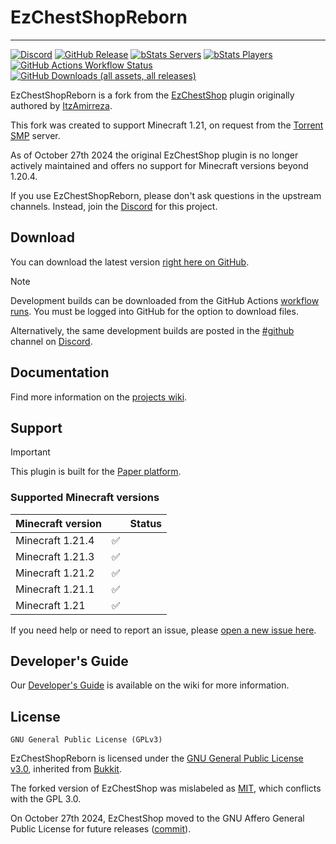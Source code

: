 # EzChestShopReborn

---

[![Discord](https://img.shields.io/discord/1302627666007953559?label=Discord&color=blue)](https://discord.gg/invite/gjV6BgKxFV)
[![GitHub Release](https://img.shields.io/github/v/release/nouish/EzChestShop?label=version)](https://github.com/nouish/EzChestShop/releases/latest)
[![bStats Servers](https://img.shields.io/bstats/servers/23732)](https://bstats.org/plugin/bukkit/EzChestShopReborn/23732)
[![bStats Players](https://img.shields.io/bstats/players/23732)](https://bstats.org/plugin/bukkit/EzChestShopReborn/23732)
[![GitHub Actions Workflow Status](https://img.shields.io/github/actions/workflow/status/nouish/EzChestShop/main.yml)](https://github.com/nouish/EzChestShop/actions/workflows/main.yml)
[![GitHub Downloads (all assets, all releases)](https://img.shields.io/github/downloads/nouish/EzChestShop/total)](https://github.com/nouish/EzChestShop/releases/latest)

EzChestShopReborn is a fork from the [EzChestShop](https://github.com/ItzAmirreza/EzChestShop) plugin originally authored by [ItzAmirreza](https://github.com/ItzAmirreza).

This fork was created to support Minecraft 1.21, on request from the [Torrent SMP](https://www.torrentsmp.com/) server.

As of October 27th 2024 the original EzChestShop plugin is no longer actively maintained and offers no support for Minecraft versions beyond 1.20.4.

If you use EzChestShopReborn, please don't ask questions in the upstream channels. Instead, join the [Discord](https://discord.gg/invite/gjV6BgKxFV) for this project.

## Download

You can download the latest version [right here on GitHub](https://github.com/nouish/EzChestShop/releases/latest).

> [!NOTE]
> Development builds can be downloaded from the GitHub Actions [workflow runs](https://github.com/nouish/EzChestShop/actions/workflows/main.yml). You must be logged into GitHub for the option to download files.
>
> Alternatively, the same development builds are posted in the [#github](https://discord.com/channels/1302627666007953559/1302628077729218650) channel on [Discord](https://discord.gg/invite/gjV6BgKxFV).

## Documentation

Find more information on the [projects wiki](https://github.com/nouish/EzChestShop/wiki).

## Support

> [!IMPORTANT]
> This plugin is built for the [Paper platform](https://papermc.io/).

### Supported Minecraft versions

| Minecraft version |   | Status |
|-------------------|---|--------|
| Minecraft 1.21.4  | ✅ |        |
| Minecraft 1.21.3  | ✅ |        |
| Minecraft 1.21.2  | ✅ |        |
| Minecraft 1.21.1  | ✅ |        |
| Minecraft 1.21    | ✅ |        |

If you need help or need to report an issue, please [open a new issue here](https://github.com/nouish/EzChestShop/issues/new/choose).

## Developer's Guide

Our [Developer's Guide](https://github.com/nouish/EzChestShop/wiki/Developers-Guide) is available on the wiki for more information.

## License

```text
GNU General Public License (GPLv3)
```

EzChestShopReborn is licensed under the [GNU General Public License v3.0](https://www.gnu.org/licenses/gpl-3.0.en.html), inherited from [Bukkit](https://hub.spigotmc.org/stash/projects/SPIGOT/repos/bukkit/browse/LICENCE.txt).

The forked version of EzChestShop was mislabeled as [MIT](https://github.com/nouish/EzChestShop/commit/0adc3d64f647f47ec0aa4151244a8b3e12f7a491), which conflicts with the GPL 3.0.

On October 27th 2024, EzChestShop moved to the GNU Affero General Public License for future releases ([commit](https://github.com/ItzAmirreza/EzChestShop/commit/d2a786a33be11be8f4a6c2cbbfeaf7ef6974da2d)).
